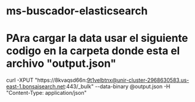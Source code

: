 # ms-buscador-elasticsearch
# PAra cargar la data usar el siguiente codigo en la carpeta donde esta el archivo "output.json"

curl -XPUT "https://8kvaqsd66n:9t1velbtnx@unir-cluster-2968630583.us-east-1.bonsaisearch.net:443/_bulk" --data-binary @output.json -H "Content-Type: application/json"